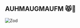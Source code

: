 ## AUHMAUGMAUFM 😾👋

<!-- <table>
  <tr>
    <td>
      <img src="https://github-readme-stats.vercel.app/api/top-langs/?username=auhmaugmaufm&layout=compact" alt="Top Langs">
    </td>
    <td>
      <img src="https://github.com/user-attachments/assets/385fb5a2-5cb7-40e2-975a-e5190ffb7b0e" width="200">
    </td>
  </tr>
 </table> -->

![Zod](https://img.shields.io/badge/zod-%233068b7.svg?style=for-the-badge&logo=zod&logoColor=white)
